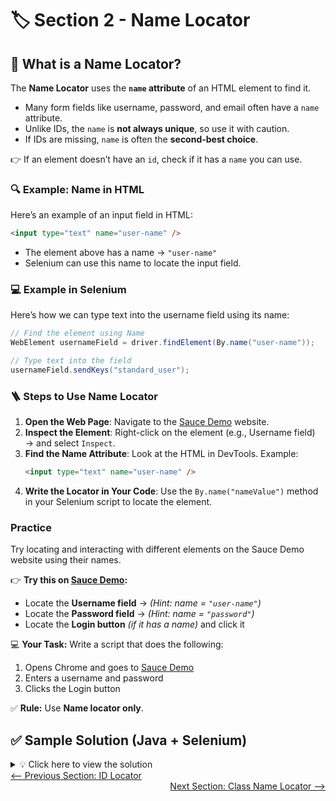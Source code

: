 # 🏷️ Section 2 - Name Locator  

## 📖 What is a Name Locator?  

The **Name Locator** uses the **`name` attribute** of an HTML element to find it.  

- Many form fields like username, password, and email often have a `name` attribute.  
- Unlike IDs, the `name` is **not always unique**, so use it with caution.  
- If IDs are missing, `name` is often the **second-best choice**.  

👉 If an element doesn’t have an `id`, check if it has a `name` you can use.  

### 🔍 Example: Name in HTML  

Here’s an example of an input field in HTML:  

```html
<input type="text" name="user-name" />
```
- The element above has a name → `"user-name"`
- Selenium can use this name to locate the input field.

### 💻 Example in Selenium
Here’s how we can type text into the username field using its name:
```java
// Find the element using Name
WebElement usernameField = driver.findElement(By.name("user-name"));

// Type text into the field
usernameField.sendKeys("standard_user");
```

### 🪜 Steps to Use Name Locator

1. **Open the Web Page**: Navigate to the [Sauce Demo](https://www.saucedemo.com/) website.
2. **Inspect the Element**: Right-click on the element (e.g., Username field) → and select `Inspect`.
3. **Find the Name Attribute**: Look at the HTML in DevTools. Example:
   ```html
   <input type="text" name="user-name" />
    ```
4. **Write the Locator in Your Code**: Use the `By.name("nameValue")` method in your Selenium script to locate the element.

### Practice

Try locating and interacting with different elements on the Sauce Demo website using their names.

👉 **Try this on [Sauce Demo](https://www.saucedemo.com/):**  

- Locate the **Username field** → *(Hint: name = `"user-name"`)*
- Locate the **Password field** → *(Hint: name = `"password"`)*
- Locate the **Login button** *(if it has a name)* and click it  

💻 **Your Task:** Write a script that does the following:  
1. Opens Chrome and goes to [Sauce Demo](https://www.saucedemo.com/)  
2. Enters a username and password  
3. Clicks the Login button  

✅ **Rule:** Use **Name locator only**.  

## ✅ Sample Solution (Java + Selenium)  

<details>
<summary>💡 Click here to view the solution</summary>

```java
import org.openqa.selenium.By;
import org.openqa.selenium.WebDriver;
import org.openqa.selenium.WebElement;
import org.openqa.selenium.chrome.ChromeDriver;

public class SauceDemoLoginByName {
    public static void main(String[] args) {
        // 1. Set up ChromeDriver
        WebDriver driver = new ChromeDriver();

        // 2. Open Sauce Demo website
        driver.get("https://www.saucedemo.com/");

        // 3. Locate elements by Name and interact with them
        WebElement usernameField = driver.findElement(By.name("user-name"));
        WebElement passwordField = driver.findElement(By.name("password"));
        WebElement loginButton = driver.findElement(By.name("login-button")); // if available

        // 4. Enter username & password
        usernameField.sendKeys("standard_user");
        passwordField.sendKeys("secret_sauce");

        // 5. Click the login button
        loginButton.click();

        // Optional: close browser
        driver.quit();
    }
}
```
</details>

<div style="width: 100%">
<a href='1_id_locator.md'><-- Previous Section: ID Locator</a>
<div align="right"><a href='3_classname_locator.md'> Next Section: Class Name Locator --></a></div>
</div>
